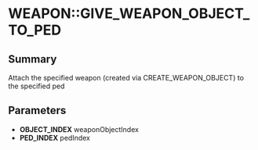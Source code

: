 # WEAPON::GIVE_WEAPON_OBJECT_TO_PED

## Summary
Attach the specified weapon (created via CREATE_WEAPON_OBJECT) to the specified ped

## Parameters
* **OBJECT_INDEX** weaponObjectIndex
* **PED_INDEX** pedIndex